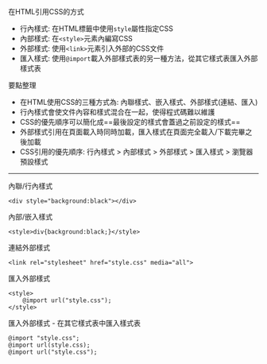 在HTML引用CSS的方式
- 行內樣式: 在HTML標籤中使用`style`屬性指定CSS
- 內部樣式: 在`<style>`元素內編寫CSS
- 外部樣式: 使用`<link>`元素引入外部的CSS文件
- 匯入樣式: 使用`@import`載入外部樣式表的另一種方法，從其它樣式表匯入外部樣式表

要點整理
- 在HTML使用CSS的三種方式為: 內聯樣式、嵌入樣式、外部樣式(連結、匯入)
- 行內樣式會使文件內容和樣式混合在一起，使得程式碼難以維護
- CSS的優先順序可以簡化成==最後設定的樣式會蓋過之前設定的樣式==
- 外部樣式引用在頁面載入時同時加載，匯入樣式在頁面完全載入/下載完畢之後加載
- CSS引用的優先順序: 行內樣式 > 內部樣式 > 外部樣式 > 匯入樣式 > 瀏覽器預設樣式

---

內聯/行內樣式
```
<div style="background:black"></div>
```

內部/嵌入樣式
```
<style>div{background:black;}</style>
```

連結外部樣式
```
<link rel="stylesheet" href="style.css" media="all">
```

匯入外部樣式
```
<style>
	@import url("style.css");
</style>
```

匯入外部樣式 - 在其它樣式表中匯入樣式表
```
@import "style.css";
@import url(style.css);
@import url("style.css");
```